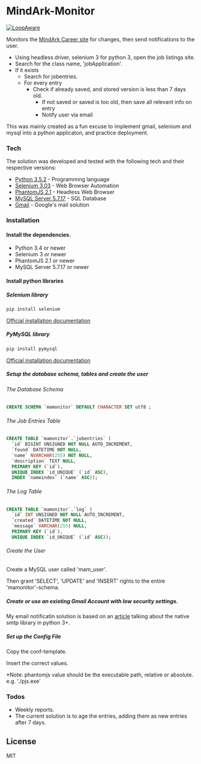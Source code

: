 # MindArk-Monitor


[![LoopAware](http://icons.iconarchive.com/icons/custom-icon-design/pretty-office-9/64/search-file-icon.png)](http://loopaware.com)

Monitors the [MindArk Career site](http://www.mindark.com/career/current-positions/) for changes, then send notifications to the user.

  - Using headless driver, selenium 3 for python 3, open the job listings site.
  - Search for the class name, 'jobApplication'.
  - If it exists
    - Search for jobentries.
    - For every entry
      - Check if already saved, and stored version is less than 7 days old.
        - If not saved or saved is too old, then save all relevant info on entry
        - Notify user via email

This was mainly created as a fun excuse to implement gmail, selenium and mysql into a python applicaton, and practice deployment.

### Tech

The solution was developed and tested with the following tech and their respective versions:

* [Python 3.5.2][py352] - Programming language
* [Selenium 3.03][sel303] - Web Browser Automation
* [PhantomJS 2.1][pjs21] - Headless Web Browser
* [MySQL Server 5.7.17][mysql5717] - SQL Database
* [Gmail][gm] - Google's mail solution

### Installation

#### Install the dependencies.

* Python 3.4 or newer
* Selenium 3 or newer
* PhantomJS 2.1 or newer
* MySQL Server 5.7.17 or newer

#### Install python libraries

##### Selenium library
```sh
pip install selenium
```
[Official installation documentation](http://selenium-python.readthedocs.io/installation.html)
##### PyMySQL library
```sh
pip install pymysql
```
[Official installation documentation](https://github.com/PyMySQL/PyMySQL)

##### Setup the database schema, tables and create the user

###### The Database Schema

```sql
CREATE SCHEMA `mamonitor` DEFAULT CHARACTER SET utf8 ;
```

###### The Job Entries Table

```sql
CREATE TABLE `mamonitor`.`jobentries` (
  `id` BIGINT UNSIGNED NOT NULL AUTO_INCREMENT,
  `found` DATETIME NOT NULL,
  `name` NVARCHAR(255) NOT NULL,
  `description` TEXT NULL,
  PRIMARY KEY (`id`),
  UNIQUE INDEX `id_UNIQUE` (`id` ASC),
  INDEX `nameindex` (`name` ASC));
```

###### The Log Table

```sql
CREATE TABLE `mamonitor`.`log` (
  `id` INT UNSIGNED NOT NULL AUTO_INCREMENT,
  `created` DATETIME NOT NULL,
  `message` VARCHAR(255) NULL,
  PRIMARY KEY (`id`),
  UNIQUE INDEX `id_UNIQUE` (`id` ASC));
```
###### Create the User

Create a MySQL user called 'mam_user'.

Then grant 'SELECT', 'UPDATE' and 'INSERT' rights to the entire 'mamonitor'-schema.

##### Create or use an existing Gmail Account with low security settings.

My email notificatin solution is based on an [article](http://naelshiab.com/tutorial-send-email-python/) talking about the native smtp library in python 3+.

##### Set up the Config File
Copy the conf-template.

Insert the correct values.

*Note: phantomjs value should be the executable path, relative or absolute. e.g. './pjs.exe'

### Todos

 - Weekly reports.
  - The current solution is to age the entries, adding them as new entries after 7 days.

License
----

MIT

[//]: # (These are reference links used in the body of this note and get stripped out when the markdown processor does its job. There is no need to format nicely because it shouldn't be seen. Thanks SO - http://stackoverflow.com/questions/4823468/store-comments-in-markdown-syntax)


   [py352]: <https://www.python.org/>
   [sel303]: <http://www.seleniumhq.org/>
   [pjs21]: <http://phantomjs.org/>
   [mysql5717]: <https://www.mysql.com/>
   [gm]: <https://mail.google.com>
